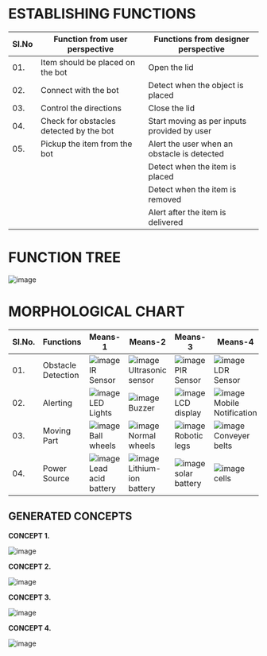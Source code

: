 # ESTABLISHING FUNCTIONS
|  SI.No |  Function from user perspective  |  Functions from designer perspective  |
|--------|----------------------------------|---------------------------------------|
|01.|Item should be placed on the bot|Open the lid|Open the lid|
|02.|Connect with the bot|Detect when the object is placed|
|03.|Control the directions|Close the lid|
|04.|Check for obstacles detected by the bot|Start moving as per inputs provided by user|
|05.|Pickup the item from the bot|Alert the user when an obstacle is detected|
|||Detect when the item is placed|
|||Detect when the item is removed|
|||Alert after the item is delivered|

# FUNCTION TREE

![image](https://user-images.githubusercontent.com/105161049/171264835-ad60fd68-f5f2-4898-ad4e-74e101d2ae66.png)

# MORPHOLOGICAL CHART

|  SI.No.  |  Functions  |  Means-1  |  Means-2  |  Means-3  |  Means-4  |
|----------|-------------|-----------|-----------|-----------|-----------|
|01.|Obstacle Detection |![image](https://user-images.githubusercontent.com/105161049/169313819-9d95aa8a-e8e8-424e-884f-a6fd655ea40e.png)IR Sensor|![image](https://user-images.githubusercontent.com/105161049/169313953-74c73360-8ab3-418e-ac8a-7ba318d1d722.png)Ultrasonic sensor|![image](https://user-images.githubusercontent.com/105161049/169314090-2c2b658b-9ee8-4201-9ea2-93099eeb86a9.png)PIR Sensor|![image](https://user-images.githubusercontent.com/105161049/169314175-7c3dfb04-c32b-428d-9421-57b5777bc308.png)LDR Sensor|
|02.|Alerting|![image](https://user-images.githubusercontent.com/105161049/169316045-0f34fa32-c6df-4021-876a-f423f1616091.png)LED Lights|![image](https://user-images.githubusercontent.com/105161049/169315856-80f00014-f044-479c-bfa5-636dc81672c6.png)Buzzer|![image](https://user-images.githubusercontent.com/105161049/169316587-ef51758d-7ef7-4aa0-be24-f492c7eb6900.png)LCD display|![image](https://user-images.githubusercontent.com/105161049/171268406-447e5c5a-ae21-4c9e-8eb4-b5c9044707cb.png)Mobile Notification|
|03.|Moving Part|![image](https://user-images.githubusercontent.com/105161049/169682938-17793a3f-19b8-477c-9b81-5d8ec774f087.png)Ball wheels|![image](https://user-images.githubusercontent.com/105161049/169320795-bc8c6a27-b2f8-4c63-8236-bee3bddbbd97.png)Normal wheels|![image](https://user-images.githubusercontent.com/105161049/169352322-4a6009a7-23a6-4119-9ae1-092b0c91f91a.png)Robotic legs|![image](https://user-images.githubusercontent.com/105161049/169320958-ebe9fe67-0e11-4b12-8b47-35a0b3ebc305.png)Conveyer belts|
|04.|Power Source|![image](https://user-images.githubusercontent.com/105161049/169346867-2ac84825-83c8-4d13-91a0-1b4261b8d26c.png)Lead acid battery|![image](https://user-images.githubusercontent.com/105161049/169348081-18d2a932-fc93-41ac-be30-ac8c654260ef.png)Lithium-ion battery|![image](https://user-images.githubusercontent.com/105161049/169348863-a9068d20-7b1b-457c-acda-c02bff34cf5c.png)solar battery|![image](https://user-images.githubusercontent.com/105161049/169348385-7cf1bb83-7269-4e5c-b4ec-b9e7eae6ed80.png)cells|

## GENERATED CONCEPTS

**CONCEPT 1.**


![image](https://user-images.githubusercontent.com/105161049/169688626-fab941b5-ed11-45cc-aeec-031d928d06bc.png)


**CONCEPT 2.**

![image](https://user-images.githubusercontent.com/105161049/171478598-5681ed26-2893-4c1e-b91c-9033ca50964e.png)



**CONCEPT 3.**

![image](https://user-images.githubusercontent.com/105161049/169688728-372a7a1f-3600-4bac-964d-56fc80b0e841.png)



**CONCEPT 4.**

![image](https://user-images.githubusercontent.com/105161049/171479763-d6668771-590b-410a-bec6-5b26d27df276.png)




